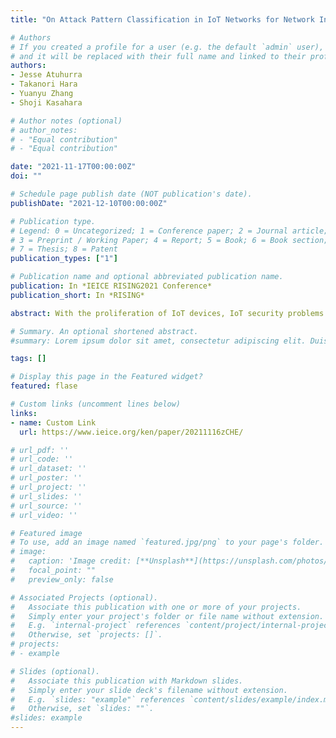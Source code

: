 ```yaml
---
title: "On Attack Pattern Classification in IoT Networks for Network Intrusion Detection Systems"

# Authors
# If you created a profile for a user (e.g. the default `admin` user), write the username (folder name) here 
# and it will be replaced with their full name and linked to their profile.
authors:
- Jesse Atuhurra
- Takanori Hara
- Yuanyu Zhang
- Shoji Kasahara

# Author notes (optional)
# author_notes:
# - "Equal contribution"
# - "Equal contribution"

date: "2021-11-17T00:00:00Z"
doi: ""

# Schedule page publish date (NOT publication's date).
publishDate: "2021-12-10T00:00:00Z"

# Publication type.
# Legend: 0 = Uncategorized; 1 = Conference paper; 2 = Journal article;
# 3 = Preprint / Working Paper; 4 = Report; 5 = Book; 6 = Book section;
# 7 = Thesis; 8 = Patent
publication_types: ["1"]

# Publication name and optional abbreviated publication name.
publication: In *IEICE RISING2021 Conference*
publication_short: In *RISING*

abstract: With the proliferation of IoT devices, IoT security problems arise. To protect heterogeneous connected devices in IoT networks against cyber-attacks and various attack patterns by intruders, many researchers have introduced network intrusion detection systems (NIDSs) which are based on machine learning techniques. An NIDS in IoT networks must maintain the appropriate security level despite the limited computational resources. To address the limitation, we propose a classification method for detecting the attacks by intruders to realize the NIDS designed for IoT networks. Through numerical experiments using a realistic botnet dataset in IoT networks with imbalanced class distribution,we demonstrate that the proposed classification yields high area under the receiver operating characteristics curve (AUC) score as well as balances the high accuracy with low false-positive rate, with the help of the synthetic minority over-sampling technique (SMOTE).

# Summary. An optional shortened abstract.
#summary: Lorem ipsum dolor sit amet, consectetur adipiscing elit. Duis posuere tellus ac convallis placerat. Proin tincidunt magna sed ex sollicitudin condimentum.

tags: []

# Display this page in the Featured widget?
featured: flase

# Custom links (uncomment lines below)
links:
- name: Custom Link
  url: https://www.ieice.org/ken/paper/20211116zCHE/

# url_pdf: ''
# url_code: ''
# url_dataset: ''
# url_poster: ''
# url_project: ''
# url_slides: ''
# url_source: ''
# url_video: ''

# Featured image
# To use, add an image named `featured.jpg/png` to your page's folder. 
# image:
#   caption: 'Image credit: [**Unsplash**](https://unsplash.com/photos/pLCdAaMFLTE)'
#   focal_point: ""
#   preview_only: false

# Associated Projects (optional).
#   Associate this publication with one or more of your projects.
#   Simply enter your project's folder or file name without extension.
#   E.g. `internal-project` references `content/project/internal-project/index.md`.
#   Otherwise, set `projects: []`.
# projects:
# - example

# Slides (optional).
#   Associate this publication with Markdown slides.
#   Simply enter your slide deck's filename without extension.
#   E.g. `slides: "example"` references `content/slides/example/index.md`.
#   Otherwise, set `slides: ""`.
#slides: example
---
```


<!-- {{% callout note %}}
Click the *Cite* button above to demo the feature to enable visitors to import publication metadata into their reference management software.
{{% /callout %}} -->

<!-- {{% callout note %}}
Create your slides in Markdown - click the *Slides* button to check out the example.
{{% /callout %}} -->

<!-- Supplementary notes can be added here, including [code, math, and images](https://wowchemy.com/docs/writing-markdown-latex/). -->
